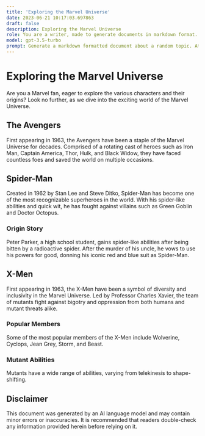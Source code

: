 ```yaml
---
title: 'Exploring the Marvel Universe'
date: 2023-06-21 10:17:03.697863
draft: false
description: Exploring the Marvel Universe
role: You are a writer, made to generate documents in markdown format. It is very important that all of the documents you generate are in valid markdown format.
model: gpt-3.5-turbo
prompt: Generate a markdown formatted document about a random topic. At the bottom, include a disclaimer explaining that the document was generated by you. The first line of the document should be the title. Make sure that the entire document is in proper markdown format, using a mix of various tags to make the document visually appealing.
---
```


# Exploring the Marvel Universe

Are you a Marvel fan, eager to explore the various characters and their origins? Look no further, as we dive into the exciting world of the Marvel Universe.

## The Avengers 

First appearing in 1963, the Avengers have been a staple of the Marvel Universe for decades. Comprised of a rotating cast of heroes such as Iron Man, Captain America, Thor, Hulk, and Black Widow, they have faced countless foes and saved the world on multiple occasions.

## Spider-Man 

Created in 1962 by Stan Lee and Steve Ditko, Spider-Man has become one of the most recognizable superheroes in the world. With his spider-like abilities and quick wit, he has fought against villains such as Green Goblin and Doctor Octopus.

### Origin Story

Peter Parker, a high school student, gains spider-like abilities after being bitten by a radioactive spider. After the murder of his uncle, he vows to use his powers for good, donning his iconic red and blue suit as Spider-Man.

## X-Men 

First appearing in 1963, the X-Men have been a symbol of diversity and inclusivity in the Marvel Universe. Led by Professor Charles Xavier, the team of mutants fight against bigotry and oppression from both humans and mutant threats alike.

### Popular Members

Some of the most popular members of the X-Men include Wolverine, Cyclops, Jean Grey, Storm, and Beast.

### Mutant Abilities

Mutants have a wide range of abilities, varying from telekinesis to shape-shifting.

## Disclaimer 

This document was generated by an AI language model and may contain minor errors or inaccuracies. It is recommended that readers double-check any information provided herein before relying on it.